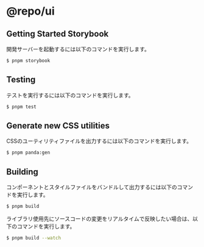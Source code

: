# @repo/ui

## Getting Started Storybook

開発サーバーを起動するには以下のコマンドを実行します。

```bash
$ pnpm storybook
```

## Testing

テストを実行するには以下のコマンドを実行します。

```bash
$ pnpm test
```

## Generate new CSS utilities

CSSのユーティリティファイルを出力するには以下のコマンドを実行します。

```bash
$ pnpm panda:gen
```

## Building

コンポーネントとスタイルファイルをバンドルして出力するには以下のコマンドを実行します。

```bash
$ pnpm build
```

ライブラリ使用先にソースコードの変更をリアルタイムで反映したい場合は、以下のコマンドを実行します。

```bash
$ pnpm build --watch
```
